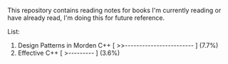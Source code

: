 This repository contains reading notes for books I'm currently reading or have already read, I'm doing this for future reference.

List:

1. Design Patterns in Morden C++ [ >>------------------------ ] (7.7%)
2. Effective C++ [ >--------- ] (3.6%)
